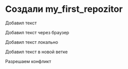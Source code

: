 ﻿# Создали my_first_repozitor

Добавил текст

Добавил текст через браузер

Добавил текст локально

Добавил текст в новой ветке

Разрешаем конфликт
